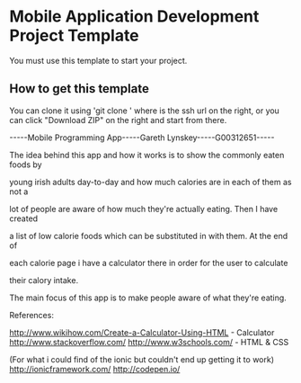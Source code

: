# Mobile Application Development Project Template
You must use this template to start your project.

## How to get this template
You can clone it using 'git clone <url>' where <url> is the ssh url on the right, or you can click "Download ZIP" on the right and start from there.


-----Mobile Programming App-----Gareth Lynskey-----G00312651-----

The idea behind this app and how it works is to show the commonly eaten foods by

young irish adults day-to-day and how much calories are in each of them as not a 

lot of people are aware of how much they're actually eating. Then I have created 

a list of low calorie foods which can be substituted in with them. At the end of

each calorie page i have a calculator there in order for the user to calculate

their calory intake.


The main focus of this app is to make people aware of what they're eating.



References:

http://www.wikihow.com/Create-a-Calculator-Using-HTML - Calculator
http://www.stackoverflow.com/
http://www.w3schools.com/ - HTML & CSS

(For what i could find of the ionic but couldn't end up getting it to work)
http://ionicframework.com/
http://codepen.io/

